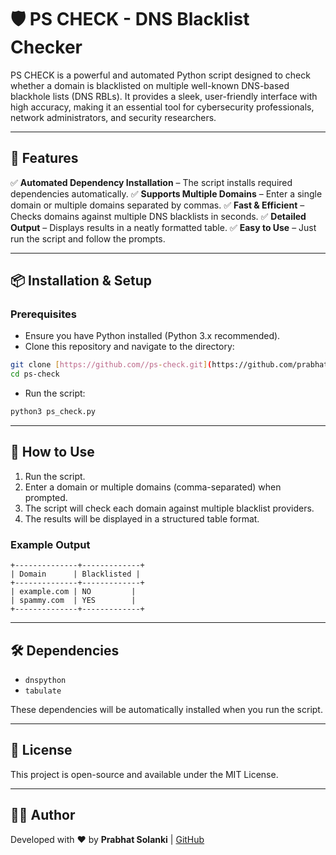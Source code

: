 # 🛡️ PS CHECK - DNS Blacklist Checker

PS CHECK is a powerful and automated Python script designed to check whether a domain is blacklisted on multiple well-known DNS-based blackhole lists (DNS RBLs). It provides a sleek, user-friendly interface with high accuracy, making it an essential tool for cybersecurity professionals, network administrators, and security researchers.

---

## 🚀 Features
✅ **Automated Dependency Installation** – The script installs required dependencies automatically.
✅ **Supports Multiple Domains** – Enter a single domain or multiple domains separated by commas.
✅ **Fast & Efficient** – Checks domains against multiple DNS blacklists in seconds.
✅ **Detailed Output** – Displays results in a neatly formatted table.
✅ **Easy to Use** – Just run the script and follow the prompts.

---

## 📦 Installation & Setup
### **Prerequisites**
- Ensure you have Python installed (Python 3.x recommended).
- Clone this repository and navigate to the directory:

```bash
git clone [https://github.com//ps-check.git](https://github.com/prabhatsirvi//ps-check.git)
cd ps-check
```

- Run the script:
```bash
python3 ps_check.py
```

---

## 🔧 How to Use
1. Run the script.
2. Enter a domain or multiple domains (comma-separated) when prompted.
3. The script will check each domain against multiple blacklist providers.
4. The results will be displayed in a structured table format.

### **Example Output**
```
+--------------+-------------+
| Domain      | Blacklisted |
+--------------+-------------+
| example.com | NO         |
| spammy.com  | YES        |
+--------------+-------------+
```

---

## 🛠 Dependencies
- `dnspython`
- `tabulate`

These dependencies will be automatically installed when you run the script.

---

## 📜 License
This project is open-source and available under the MIT License.

---

## 👨‍💻 Author
Developed with ❤️ by **Prabhat Solanki** | [GitHub](https://github.com/prabhatsirvi/)
